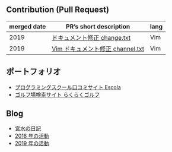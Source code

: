 ## Contribution (Pull Request)

| merged date | PR’s short description                                                                   | lang |
| ----------- | ---------------------------------------------------------------------------------------- | ---- |
| 2019        | [ドキュメント修正 change.txt](https://github.com/vim-jp/vimdoc-ja-working/pull/763)      | Vim  |
| 2019        | [Vim ドキュメント修正 channel.txt](https://github.com/vim-jp/vimdoc-ja-working/pull/748) | Vim  |

## ポートフォリオ

- [プログラミングスクール口コミサイト Escola](https://www.escola-pro.com/about_escola)
- [ゴルフ場検索サイト らくらくゴルフ](https://www.rakuraku-golf.com/)

## Blog

- [宮水の日記](https://miyamizu.hatenadiary.jp)
- [2018 年の活動](https://miyamizu.hatenadiary.jp/entry/review/2018)
- [2019 年の活動](https://miyamizu.hatenadiary.jp/entry/review/2019)
